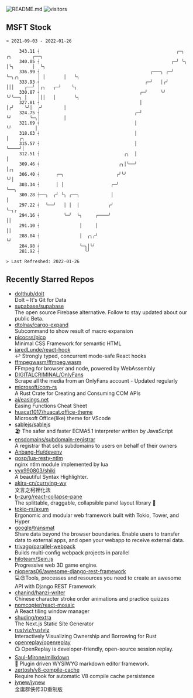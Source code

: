 ![README.md](https://github.com/Gerhut/Gerhut/workflows/README.md/badge.svg)
![visitors](https://visitors.vercel.app/Gerhut/Gerhut?token=8cf69d1f6813d272ef062726b6070c9be4ff72038cfe5a7ded7384a8da65d866)

## MSFT Stock

```
> 2021-09-03 - 2022-01-26

     343.11 ┤                                                    ╭─╮            ╭╮        ╭──╮                   
     340.05 ┤                                                  ╭─╯ ╰╮           │╰╮       │  ╰╮                  
     336.99 ┤                                          ╭───╮ ╭─╯    ╰─╮╭╮       │ │       │   ╰╮                 
     333.93 ┤                                        ╭─╯   │╭╯        │││    ╭──╯ │╭╮   ╭─╯    ╰╮                
     330.87 ┤                                      ╭─╯     ╰╯         ╰╯╰──╮ │    │││   │       ╰╮               
     327.81 ┤                                      │                       │╭╯    ╰╯│  ╭╯        │               
     324.75 ┤                                    ╭─╯                       ╰╯       ╰─╮│         │               
     321.69 ┤                                    │                                    ╰╯         │               
     318.63 ┤                                    │                                               │    ╭╮         
     315.57 ┤                                    │                                               ╰────╯│         
     312.51 ┤                                ╭╮  │                                                     │         
     309.46 ┤                              ╭╮│╰──╯                                                     │╭╮       
     306.40 ┤      ╭─╮                    ╭╯╰╯                                                         ╰╯│       
     303.34 ┤      │ │                  ╭─╯                                                              ╰──╮    
     300.28 ┼──╮  ╭╯ ╰╮ ╭──╮            │                                                                   │    
     297.22 ┤  ╰──╯   │ │  │           ╭╯                                                                   ╰─╮╭ 
     294.16 ┤         ╰─╯  ╰╮     ╭────╯                                                                      ││ 
     291.10 ┤               │     │                                                                           ││ 
     288.04 ┤               │  ╭╮╭╯                                                                           ╰╯ 
     284.98 ┤               ╰─╮│╰╯                                                                               
     281.92 ┤                 ╰╯                                                                                 

> Last Refreshed: 2022-01-26
```

## Recently Starred Repos

- [dolthub/dolt](https://github.com/dolthub/dolt)  
  Dolt – It's Git for Data
- [supabase/supabase](https://github.com/supabase/supabase)  
  The open source Firebase alternative. Follow to stay updated about our public Beta.
- [dtolnay/cargo-expand](https://github.com/dtolnay/cargo-expand)  
  Subcommand to show result of macro expansion
- [picocss/pico](https://github.com/picocss/pico)  
  Minimal CSS Framework for semantic HTML
- [jaredLunde/react-hook](https://github.com/jaredLunde/react-hook)  
  ↩ Strongly typed, concurrent mode-safe React hooks
- [ffmpegwasm/ffmpeg.wasm](https://github.com/ffmpegwasm/ffmpeg.wasm)  
  FFmpeg for browser and node, powered by WebAssembly
- [DIGITALCRIMINAL/OnlyFans](https://github.com/DIGITALCRIMINAL/OnlyFans)  
  Scrape all the media from an OnlyFans account - Updated regularly
- [microsoft/com-rs](https://github.com/microsoft/com-rs)  
  A Rust Crate for Creating and Consuming COM APIs
- [ai/easings.net](https://github.com/ai/easings.net)  
  Easing Functions Cheat Sheet
- [huacat1017/huacat.office-theme](https://github.com/huacat1017/huacat.office-theme)  
  Microsoft Office(like) theme for VScode
- [sablejs/sablejs](https://github.com/sablejs/sablejs)  
  🏖️ The safer and faster ECMA5.1 interpreter written by JavaScript
- [ensdomains/subdomain-registrar](https://github.com/ensdomains/subdomain-registrar)  
  A registrar that sells subdomains to users on behalf of their owners
- [Anbang-Hu/devenv](https://github.com/Anbang-Hu/devenv)  
- [gosp/lua-resty-ntlm](https://github.com/gosp/lua-resty-ntlm)  
  nginx ntlm module implemented by lua
- [yyx990803/shiki](https://github.com/yyx990803/shiki)  
  A beautiful Syntax Highlighter.
- [akira-cn/currying-wy](https://github.com/akira-cn/currying-wy)  
  文言之柯裡化法
- [b-zurg/react-collapse-pane](https://github.com/b-zurg/react-collapse-pane)  
  The splittable, draggable, collapsible panel layout library 🎉
- [tokio-rs/axum](https://github.com/tokio-rs/axum)  
  Ergonomic and modular web framework built with Tokio, Tower, and Hyper
- [google/transmat](https://github.com/google/transmat)  
  Share data beyond the browser boundaries. Enable users to transfer data to external apps, and open your webapp to receive external data.
- [trivago/parallel-webpack](https://github.com/trivago/parallel-webpack)  
  Builds multi-config webpack projects in parallel
- [hiloteam/Sein.js](https://github.com/hiloteam/Sein.js)  
  Progressive web 3D game engine.
- [nioperas06/awesome-django-rest-framework](https://github.com/nioperas06/awesome-django-rest-framework)  
   💻😍Tools, processes and resources you need to create an awesome API with Django REST Framework
- [chanind/hanzi-writer](https://github.com/chanind/hanzi-writer)  
  Chinese character stroke order animations and practice quizzes
- [nomcopter/react-mosaic](https://github.com/nomcopter/react-mosaic)  
  A React tiling window manager
- [shuding/nextra](https://github.com/shuding/nextra)  
  The Next.js Static Site Generator
- [rustviz/rustviz](https://github.com/rustviz/rustviz)  
  Interactively Visualizing Ownership and Borrowing for Rust
- [openreplay/openreplay](https://github.com/openreplay/openreplay)  
  :tv: OpenReplay is developer-friendly, open-source session replay.
- [Saul-Mirone/milkdown](https://github.com/Saul-Mirone/milkdown)  
  🍼 Plugin driven WYSIWYG  markdown editor framework.
- [zertosh/v8-compile-cache](https://github.com/zertosh/v8-compile-cache)  
  Require hook for automatic V8 compile cache persistence
- [jynew/jynew](https://github.com/jynew/jynew)  
  金庸群侠传3D重制版
